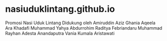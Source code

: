 # nasiuduklintang.github.io
Promosi Nasi Uduk Lintang
Didukung oleh
Amiruddin Aziz
Ghania Aqeela Ara Khadafi
Muhammad Yahya Abdurrohim
Raditya Febriandaru Muhammad
Rayhan Adesta Anandaputra
Vania Kumala Aristawati
